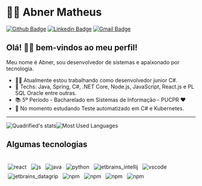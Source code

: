 # :man_technologist: Abner Matheus

[![Github Badge](https://img.shields.io/badge/-Github-000?style=flat-square&logo=Github&logoColor=white&link=https://github.com/ABNERMATHEUS)](https://github.com/ABNERMATHEUS)
[![Linkedin Badge](https://img.shields.io/badge/-LinkedIn-blue?style=flat-square&logo=Linkedin&logoColor=white&link=https://www.linkedin.com/in/abner-matheus/)](https://www.linkedin.com/in/abner-matheus/)
[![Gmail Badge](https://img.shields.io/badge/-Gmail-c14438?style=flat-square&logo=Gmail&logoColor=white&link=mailto:abnerm80@gmail.com)](mailto:abnerm80@gmail.com)

## Olá! 👋🏾 bem-vindos ao meu perfil!

Meu nome é Abner, sou desenvolvedor de sistemas e apaixonado por tecnologia. 

- :office_worker: Atualmente estou trabalhando como desenvolvedor junior C#.
- :blue_heart: Techs: Java, Spring, C#, .NET Core, Node.js, JavaScript, React.js e PL SQL Oracle entre outras.
- :books: 5º Período - Bacharelado em Sistemas de Informação - PUCPR :heart:
-  🌱 No momento estudando Teste automatizado em C# e Kubernetes.

---
<div style="display:flex;">
  
   <img align="center" src="https://github-readme-stats.anuraghazra1.vercel.app/api/top-langs/?username=ABNERMATHEUS&layout=compact&theme=tokyonight" alt="Quadrified's stats" />
  <img align="center" src="https://github-readme-stats.anuraghazra1.vercel.app/api?username=ABNERMATHEUS&show_icons=true&include_all_commits=true&theme=tokyonight" alt="Most Used Languages" />
</div>

## Algumas tecnologias

<div>
 <br>
<img src="https://github.com/Quadrified/Quadrified/blob/master/assets/svg/dev/frameworks/react.svg" alt="react" style="vertical-align:top; margin:4px">
<img src="https://github.com/Quadrified/Quadrified/blob/master/assets/svg/dev/languages/js.svg" alt="js" style="vertical-align:top; margin:4px">
<img src="https://github.com/Quadrified/Quadrified/blob/master/assets/svg/dev/languages/java.svg" alt="java" style="vertical-align:top; margin:4px">
<img src="https://github.com/Quadrified/Quadrified/blob/master/assets/svg/dev/languages/python.svg" alt="python" style="vertical-align:top; margin:4px">
<img src="https://github.com/Quadrified/Quadrified/blob/master/assets/svg/dev/tools/jetbrains_intellij.svg" alt="jetbrains_intellij" style="vertical-align:top; margin:4px">
<img src="https://github.com/Quadrified/Quadrified/blob/master/assets/svg/dev/tools/visualstudio_code.svg" alt="vscode" style="vertical-align:top; margin:4px">
<img src="https://github.com/Quadrified/Quadrified/blob/master/assets/svg/dev/tools/jetbrains_datagrip.svg" alt="jetbrains_datagrip" style="vertical-align:top; margin:4px">
<img src="https://github.com/Quadrified/Quadrified/blob/master/assets/svg/dev/languages/csharp_dotnet.svg" alt="npm" style="vertical-align:top; margin:4px">
<img src="https://github.com/Quadrified/Quadrified/blob/master/assets/svg/dev/services/dockerhub.svg" alt="npm" style="vertical-align:top; margin:4px">
<img src="https://github.com/Quadrified/Quadrified/blob/master/assets/svg/dev/tools/jetbrains_rider.svg" alt="npm" style="vertical-align:top; margin:4px">
<img src="https://github.com/Quadrified/Quadrified/blob/master/assets/svg/dev/tools/visualstudio.svg" alt="npm" style="vertical-align:top; margin:4px">
<br>
<div/>

